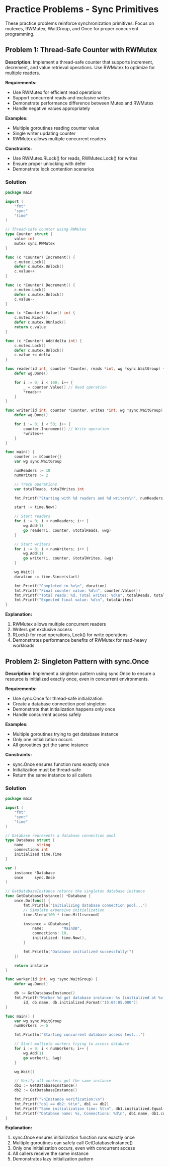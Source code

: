 # Practice Problems - Sync Primitives

These practice problems reinforce synchronization primitives. Focus on mutexes, RWMutex, WaitGroup, and Once for proper concurrent programming.

## Problem 1: Thread-Safe Counter with RWMutex

**Description:** Implement a thread-safe counter that supports increment, decrement, and value retrieval operations. Use RWMutex to optimize for multiple readers.

**Requirements:**
- Use RWMutex for efficient read operations
- Support concurrent reads and exclusive writes
- Demonstrate performance difference between Mutex and RWMutex
- Handle negative values appropriately

**Examples:**
- Multiple goroutines reading counter value
- Single writer updating counter
- RWMutex allows multiple concurrent readers

**Constraints:**
- Use RWMutex.RLock() for reads, RWMutex.Lock() for writes
- Ensure proper unlocking with defer
- Demonstrate lock contention scenarios

### Solution

```go
package main

import (
	"fmt"
	"sync"
	"time"
)

// Thread-safe counter using RWMutex
type Counter struct {
	value int
	mutex sync.RWMutex
}

func (c *Counter) Increment() {
	c.mutex.Lock()
	defer c.mutex.Unlock()
	c.value++
}

func (c *Counter) Decrement() {
	c.mutex.Lock()
	defer c.mutex.Unlock()
	c.value--
}

func (c *Counter) Value() int {
	c.mutex.RLock()
	defer c.mutex.RUnlock()
	return c.value
}

func (c *Counter) Add(delta int) {
	c.mutex.Lock()
	defer c.mutex.Unlock()
	c.value += delta
}

func reader(id int, counter *Counter, reads *int, wg *sync.WaitGroup) {
	defer wg.Done()

	for i := 0; i < 100; i++ {
		_ = counter.Value() // Read operation
		*reads++
	}
}

func writer(id int, counter *Counter, writes *int, wg *sync.WaitGroup) {
	defer wg.Done()

	for i := 0; i < 50; i++ {
		counter.Increment() // Write operation
		*writes++
	}
}

func main() {
	counter := &Counter{}
	var wg sync.WaitGroup

	numReaders := 10
	numWriters := 2

	// Track operations
	var totalReads, totalWrites int

	fmt.Printf("Starting with %d readers and %d writers\n", numReaders, numWriters)

	start := time.Now()

	// Start readers
	for i := 0; i < numReaders; i++ {
		wg.Add(1)
		go reader(i, counter, &totalReads, &wg)
	}

	// Start writers
	for i := 0; i < numWriters; i++ {
		wg.Add(1)
		go writer(i, counter, &totalWrites, &wg)
	}

	wg.Wait()
	duration := time.Since(start)

	fmt.Printf("Completed in %v\n", duration)
	fmt.Printf("Final counter value: %d\n", counter.Value())
	fmt.Printf("Total reads: %d, Total writes: %d\n", totalReads, totalWrites)
	fmt.Printf("Expected final value: %d\n", totalWrites)
}
```

**Explanation:**
1. RWMutex allows multiple concurrent readers
2. Writers get exclusive access
3. RLock() for read operations, Lock() for write operations
4. Demonstrates performance benefits of RWMutex for read-heavy workloads

## Problem 2: Singleton Pattern with sync.Once

**Description:** Implement a singleton pattern using sync.Once to ensure a resource is initialized exactly once, even in concurrent environments.

**Requirements:**
- Use sync.Once for thread-safe initialization
- Create a database connection pool singleton
- Demonstrate that initialization happens only once
- Handle concurrent access safely

**Examples:**
- Multiple goroutines trying to get database instance
- Only one initialization occurs
- All goroutines get the same instance

**Constraints:**
- sync.Once ensures function runs exactly once
- Initialization must be thread-safe
- Return the same instance to all callers

### Solution

```go
package main

import (
	"fmt"
	"sync"
	"time"
)

// Database represents a database connection pool
type Database struct {
	name      string
	connections int
	initialized time.Time
}

var (
	instance *Database
	once     sync.Once
)

// GetDatabaseInstance returns the singleton database instance
func GetDatabaseInstance() *Database {
	once.Do(func() {
		fmt.Println("Initializing database connection pool...")
		// Simulate expensive initialization
		time.Sleep(100 * time.Millisecond)

		instance = &Database{
			name:        "MainDB",
			connections: 10,
			initialized: time.Now(),
		}

		fmt.Println("Database initialized successfully!")
	})

	return instance
}

func worker(id int, wg *sync.WaitGroup) {
	defer wg.Done()

	db := GetDatabaseInstance()
	fmt.Printf("Worker %d got database instance: %s (initialized at %v)\n",
		id, db.name, db.initialized.Format("15:04:05.000"))
}

func main() {
	var wg sync.WaitGroup
	numWorkers := 5

	fmt.Println("Starting concurrent database access test...")

	// Start multiple workers trying to access database
	for i := 0; i < numWorkers; i++ {
		wg.Add(1)
		go worker(i, &wg)
	}

	wg.Wait()

	// Verify all workers got the same instance
	db1 := GetDatabaseInstance()
	db2 := GetDatabaseInstance()

	fmt.Printf("\nInstance verification:\n")
	fmt.Printf("db1 == db2: %t\n", db1 == db2)
	fmt.Printf("Same initialization time: %t\n", db1.initialized.Equal(db2.initialized))
	fmt.Printf("Database name: %s, Connections: %d\n", db1.name, db1.connections)
}
```

**Explanation:**
1. sync.Once ensures initialization function runs exactly once
2. Multiple goroutines can safely call GetDatabaseInstance()
3. Only one initialization occurs, even with concurrent access
4. All callers receive the same instance
5. Demonstrates lazy initialization pattern